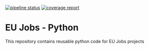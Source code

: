 [![pipeline status](https://git.naspersclassifieds.com/gmelniczak/eu-jobs-python/badges/master/pipeline.svg)](https://git.naspersclassifieds.com/gmelniczak/eu-jobs-python/-/commits/master)
[![coverage report](https://git.naspersclassifieds.com/gmelniczak/eu-jobs-python/badges/master/coverage.svg)](https://git.naspersclassifieds.com/gmelniczak/eu-jobs-python/-/commits/master)

EU Jobs - Python
================
This repository contains reusable python code for EU Jobs projects
